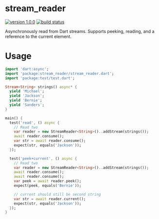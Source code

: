 # stream_reader

[![version 1.0.0](https://img.shields.io/badge/pub-1.0.0-brightgreen.svg)](https://pub.dartlang.org/packages/stream_reader)
[![build status](https://travis-ci.org/thosakwe/stream_reader.svg)](https://travis-ci.org/thosakwe/stream_reader)

Asynchronously read from Dart streams. Supports peeking, reading, and a reference
to the current element.

# Usage
```dart
import 'dart:async';
import 'package:stream_reader/stream_reader.dart';
import 'package:test/test.dart';

Stream<String> strings() async* {
  yield 'Michael';
  yield 'Jackson';
  yield 'Bernie';
  yield 'Sanders';
}

main() {
  test('read', () async {
    // Read two
    var reader = new StreamReader<String>()..addStream(strings());
    await reader.consume();
    var str = await reader.consume();
    expect(str, equals('Jackson'));
  });

  test('peek+current', () async {
    // Read two
    var reader = new StreamReader<String>()..addStream(strings());
    await reader.consume();
    await reader.consume();
    var peek = await reader.peek();
    expect(peek, equals('Bernie'));

    // current should still be second string
    var str = await reader.current();
    expect(str, equals('Jackson'));
  });
}
```